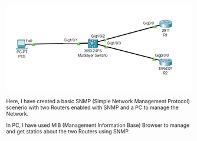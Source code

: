 
![](SNMP.PNG)

Here, I have created a basic SNMP (Simple Network Management Protocol) scenerio with two Routers enabled with SNMP and a PC to manage the Network.

In PC, I have used MIB (Management Information Base) Browser to manage and get statics about the two Routers using SNMP.
